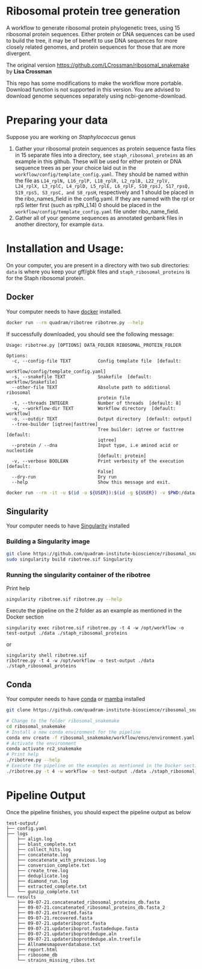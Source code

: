 # Ribosomal protein tree generation
A workflow to generate ribosomal protein phylogenetic trees, using 15 ribosomal protein sequences.  Either protein or DNA sequences can be used to build the tree, it may be of benefit to use DNA sequences for more closely related genomes, and protein sequences for those that are more divergent.

The original version https://github.com/LCrossman/ribosomal_snakemake by **Lisa Crossman**

This repo has some modifications to make the workflow more portable. Download function is not supported in this version. You are advised to download genome sequences separately using ncbi-genome-download.

# Preparing your data

Suppose you are working on <i>Staphylococcus</i> genus

1.	Gather your ribosomal protein sequences as protein sequence fasta files in 15 separate files into a directory, see `staph_ribosomal_proteins` as an example in this github.  These will be used for either protein or DNA sequence trees as per your choice laid out in the `workflow/config/template_config.yaml`.  They should be named within the file as `L14_rplN, L16_rplP, L18_rplR, L2_rplB, L22_rplV, L24_rplX, L3_rplC, L4_rplD, L5_rplE, L6_rplF, S10_rpsJ, S17_rpsQ, S19_rpsS, S3_rpsC, and S8_rpsH`, respectively and 1 should be placed in the ribo_names_field in the config.yaml.  If they are named with the rpl or rpS letter first (such as rplN_L14) 0 should be placed in the `workflow/config/template_config.yaml` file under ribo_name_field.
2.	Gather all of your genome sequences as annotated genbank files in another directory, for example `data`.

# Installation and Usage:

On your computer, you are present in a directory with two sub directories: `data` is where you keep your gff/gbk files and `staph_ribosomal_proteins` is for the Staph ribosomal protein.

## Docker
Your computer needs to have [docker](https://docs.docker.com/get-docker/) installed.

```bash
docker run --rm quadram/ribotree ribotree.py --help 
```

If successfully downloaded, you should see the following message:
```
Usage: ribotree.py [OPTIONS] DATA_FOLDER RIBOSOMAL_PROTEIN_FOLDER

Options:
  -c, --config-file TEXT          Config template file  [default:
                                  workflow/config/template_config.yaml]
  -s, --snakefile TEXT            Snakefile  [default: workflow/Snakefile]
  --other-file TEXT               Absolute path to additional ribosomal
                                  protein file
  -t, --threads INTEGER           Number of threads  [default: 8]
  -w, --workflow-dir TEXT         Workflow directory  [default: workflow]
  -o, --outdir TEXT               Output directory  [default: output]
  --tree-builder [iqtree|fasttree]
                                  Tree builder: iqtree or fasttree  [default:
                                  iqtree]
  --protein / --dna               Input type, i.e aminod acid or nucleotide
                                  [default: protein]
  -v, --verbose BOOLEAN           Print verbosity of the execution  [default:
                                  False]
  --dry-run                       Dry run
  --help                          Show this message and exit.
```

```bash
docker run --rm -it -u $(id -u ${USER}):$(id -g ${USER}) -v $PWD:/data quadram/ribotree ribotree.py -t 4 -w /opt/workflow -o test-output ./data ./staph_ribosomal_proteins
```
## Singularity

Your computer needs to have [Singularity](https://sylabs.io/guides/3.0/user-guide/installation.html) installed

### Building a Singularity image
```bash
git clone https://github.com/quadram-institute-bioscience/ribosomal_snakemake
sudo singularity build ribotree.sif Singularity
```
### Running the singularity container of the ribotree

Print help
```bash
singularity ribotree.sif ribotree.py --help
```

Execute the pipeline on the 2 folder as an example as mentioned in the Docker section

```
singularity exec ribotree.sif ribotree.py -t 4 -w /opt/workflow -o test-output ./data ./staph_ribosomal_proteins
```
or

```
singularity shell ribotree.sif
ribotree.py -t 4 -w /opt/workflow -o test-output ./data ./staph_ribosomal_proteins 
```
## Conda 

Your computer needs to have [conda](https://conda.io/en/latest/miniconda.html) or [mamba](https://github.com/mamba-org/mamba) installed

```bash
git clone https://github.com/quadram-institute-bioscience/ribosomal_snakemake

# Change to the folder ribosomal_snakemake
cd ribosomal_snakemake
# Install a new conda environment for the pipeline
conda env create -f ribosomal_snakemake/workflow/envs/environment.yaml
# Activate the environment
conda activate rc2_snakemake
# Print help
./ribotree.py --help
# Execute the pipeline on the examples as mentioned in the Docker section
./ribotree.py -t 4 -w workflow -o test-output ./data ./staph_ribosomal_proteins
```
# Pipeline Output

Once the pipeline finishes, you should expect the pipeline output as below

```
test-output/
├── config.yaml
├── logs
│   ├── align.log
│   ├── blast_complete.txt
│   ├── collect_hits.log
│   ├── concatenate.log
│   ├── concatenate_with_previous.log
│   ├── conversion_complete.txt
│   ├── create_tree.log
│   ├── deduplicate.log
│   ├── diamond_run.log
│   ├── extracted_complete.txt
│   └── gunzip_complete.txt
└── results
    ├── 09-07-21.concatenated_ribosomal_proteins_db.fasta
    ├── 09-07-21.concatenated_ribosomal_proteins_db.fasta_2
    ├── 09-07-21.extracted.fasta
    ├── 09-07-21.recovered.fasta
    ├── 09-07-21.updateriboprot.fasta
    ├── 09-07-21.updateriboprot.fastadedupe.fasta
    ├── 09-07-21.updateriboprotdedupe.aln
    ├── 09-07-21.updateriboprotdedupe.aln.treefile
    ├── Allnamesmapoverdatabase.txt
    ├── report.html
    ├── ribosome_db
    └── strains_missing_ribos.txt
```